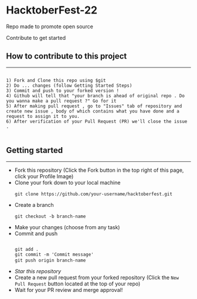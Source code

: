 # HacktoberFest-22
Repo made to promote open source

Contribute to get started

<h2>How to contribute to this project</h2>
<hr/>
<pre>
<code>
1) Fork and Clone this repo using $git
2) Do ... changes (follow Getting Started Steps)
3) Commit and push to your forked version !
4) Github will tell that "your branch is ahead of original repo . Do you wanna make a pull request ?" Go for it
5) After making pull request , go to "Issues" tab of repository and create new issue , body of which contains what you have done and a request to assign it to you.
6) After verification of your Pull Request (PR) we'll close the issue .
</code>
</pre>

<h2>Getting started</h2>
<hr/>
<ul>
<li>Fork this repository (Click the Fork button in the top right of this page, click your Profile Image)</li>
<li>Clone your fork down to your local machine <br/> <pre><code>git clone https://github.com/your-username/hacktoberfest.git</code> </pre> </li>
<li>Create a branch<br/> <pre><code>git checkout -b branch-name</code> </pre> </li>
<li>Make your changes (choose from any task)</li>
<li>Commit and push<br/> <pre><code>
git add .
git commit -m 'Commit message'
git push origin branch-name</code> </pre> </li>
<li><em>Star this repository</em> </li>
<li>Create a new pull request from your forked repository (Click the <code>New Pull Request</code> button located at the top of your repo)</li>
<li>Wait for your PR review and merge approval!</li>
</ul>
